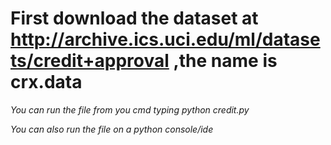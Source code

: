 # First download the dataset at http://archive.ics.uci.edu/ml/datasets/credit+approval ,the name is crx.data

  _You can run the file from you cmd typing python credit.py_

  _You can also run the file on a python console/ide_
